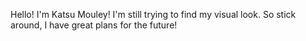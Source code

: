 Hello! I'm Katsu Mouley!
I'm still trying to find my visual look. So stick around, I have great plans for the future!

<!---
KatsuMouley/KatsuMouley is a ✨ special ✨ repository because its `README.md` (this file) appears on your GitHub profile.
You can click the Preview link to take a look at your changes.
--->
